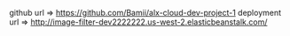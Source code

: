 github url => https://github.com/Bamii/alx-cloud-dev-project-1
deployment url => http://image-filter-dev2222222.us-west-2.elasticbeanstalk.com/